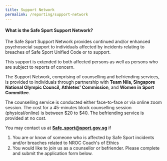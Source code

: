 ```yaml
---
title: Support Network
permalink: /reporting/support-network
---
```

#### What is the Safe Sport Support Network?

The Safe Sport Support Network provides continued and/or enhanced psychosocial support to individuals affected by incidents relating to breaches of Safe Sport Unified Code or to support.

This support is extended to both affected persons as well as persons who are subject to reports of concern. 

The Support Network, comprising of counselling and befriending services, is provided to individuals through partnership with **Team Nila, Singapore National Olympic Council, Athletes' Commission**, and **Women in Sport Committee**.

The counselling service is conducted either face-to-face or via online zoom session. The cost for a 45-minutes block counselling session (physical/online) is between $20 to $40. The befriending service is provided at no cost.

You may contact us at **Safe_sport@sport.gov.sg** if 
1. You are or know of someone who is affected by Safe Sport incidents and/or breaches related to NROC Coach's of Ethics
2. You would like to join us as a counsellor or befriender. Please complete and submit the application form below.